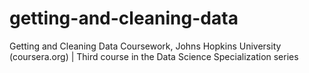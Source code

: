 # getting-and-cleaning-data
Getting and Cleaning Data Coursework, Johns Hopkins University (coursera.org) | Third course in the Data Science Specialization series
